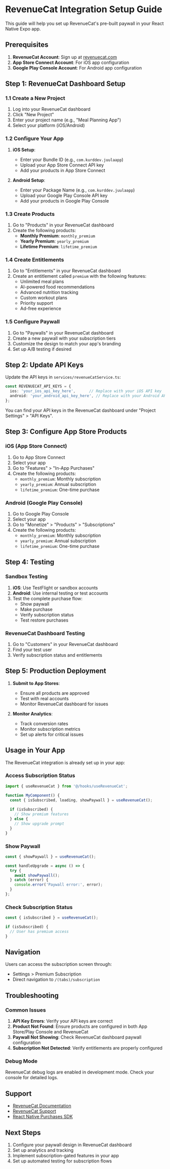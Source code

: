 # RevenueCat Integration Setup Guide

This guide will help you set up RevenueCat's pre-built paywall in your React Native Expo app.

## Prerequisites

1. **RevenueCat Account**: Sign up at [revenuecat.com](https://revenuecat.com)
2. **App Store Connect Account**: For iOS app configuration
3. **Google Play Console Account**: For Android app configuration

## Step 1: RevenueCat Dashboard Setup

### 1.1 Create a New Project
1. Log into your RevenueCat dashboard
2. Click "New Project"
3. Enter your project name (e.g., "Meal Planning App")
4. Select your platform (iOS/Android)

### 1.2 Configure Your App
1. **iOS Setup**:
   - Enter your Bundle ID (e.g., `com.kurddev.juulaapp`)
   - Upload your App Store Connect API key
   - Add your products in App Store Connect

2. **Android Setup**:
   - Enter your Package Name (e.g., `com.kurddev.juulaapp`)
   - Upload your Google Play Console API key
   - Add your products in Google Play Console

### 1.3 Create Products
1. Go to "Products" in your RevenueCat dashboard
2. Create the following products:
   - **Monthly Premium**: `monthly_premium`
   - **Yearly Premium**: `yearly_premium`
   - **Lifetime Premium**: `lifetime_premium`

### 1.4 Create Entitlements
1. Go to "Entitlements" in your RevenueCat dashboard
2. Create an entitlement called `premium` with the following features:
   - Unlimited meal plans
   - AI-powered food recommendations
   - Advanced nutrition tracking
   - Custom workout plans
   - Priority support
   - Ad-free experience

### 1.5 Configure Paywall
1. Go to "Paywalls" in your RevenueCat dashboard
2. Create a new paywall with your subscription tiers
3. Customize the design to match your app's branding
4. Set up A/B testing if desired

## Step 2: Update API Keys

Update the API keys in `services/revenueCatService.ts`:

```typescript
const REVENUECAT_API_KEYS = {
  ios: 'your_ios_api_key_here',      // Replace with your iOS API key
  android: 'your_android_api_key_here', // Replace with your Android API key
};
```

You can find your API keys in the RevenueCat dashboard under "Project Settings" > "API Keys".

## Step 3: Configure App Store Products

### iOS (App Store Connect)
1. Go to App Store Connect
2. Select your app
3. Go to "Features" > "In-App Purchases"
4. Create the following products:
   - `monthly_premium`: Monthly subscription
   - `yearly_premium`: Annual subscription
   - `lifetime_premium`: One-time purchase

### Android (Google Play Console)
1. Go to Google Play Console
2. Select your app
3. Go to "Monetize" > "Products" > "Subscriptions"
4. Create the following products:
   - `monthly_premium`: Monthly subscription
   - `yearly_premium`: Annual subscription
   - `lifetime_premium`: One-time purchase

## Step 4: Testing

### Sandbox Testing
1. **iOS**: Use TestFlight or sandbox accounts
2. **Android**: Use internal testing or test accounts
3. Test the complete purchase flow:
   - Show paywall
   - Make purchase
   - Verify subscription status
   - Test restore purchases

### RevenueCat Dashboard Testing
1. Go to "Customers" in your RevenueCat dashboard
2. Find your test user
3. Verify subscription status and entitlements

## Step 5: Production Deployment

1. **Submit to App Stores**:
   - Ensure all products are approved
   - Test with real accounts
   - Monitor RevenueCat dashboard for issues

2. **Monitor Analytics**:
   - Track conversion rates
   - Monitor subscription metrics
   - Set up alerts for critical issues

## Usage in Your App

The RevenueCat integration is already set up in your app:

### Access Subscription Status
```typescript
import { useRevenueCat } from '@/hooks/useRevenueCat';

function MyComponent() {
  const { isSubscribed, loading, showPaywall } = useRevenueCat();
  
  if (isSubscribed) {
    // Show premium features
  } else {
    // Show upgrade prompt
  }
}
```

### Show Paywall
```typescript
const { showPaywall } = useRevenueCat();

const handleUpgrade = async () => {
  try {
    await showPaywall();
  } catch (error) {
    console.error('Paywall error:', error);
  }
};
```

### Check Subscription Status
```typescript
const { isSubscribed } = useRevenueCat();

if (isSubscribed) {
  // User has premium access
}
```

## Navigation

Users can access the subscription screen through:
- Settings > Premium Subscription
- Direct navigation to `/(tabs)/subscription`

## Troubleshooting

### Common Issues
1. **API Key Errors**: Verify your API keys are correct
2. **Product Not Found**: Ensure products are configured in both App Store/Play Console and RevenueCat
3. **Paywall Not Showing**: Check RevenueCat dashboard paywall configuration
4. **Subscription Not Detected**: Verify entitlements are properly configured

### Debug Mode
RevenueCat debug logs are enabled in development mode. Check your console for detailed logs.

## Support

- [RevenueCat Documentation](https://docs.revenuecat.com/)
- [RevenueCat Support](https://www.revenuecat.com/support/)
- [React Native Purchases SDK](https://github.com/RevenueCat/react-native-purchases)

## Next Steps

1. Configure your paywall design in RevenueCat dashboard
2. Set up analytics and tracking
3. Implement subscription-gated features in your app
4. Set up automated testing for subscription flows 